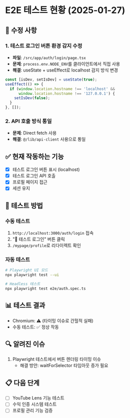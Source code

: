 # E2E 테스트 현황 (2025-01-27)

## 🔧 수정 사항

### 1. 테스트 로그인 버튼 환경 감지 수정
- **파일**: `/src/app/auth/login/page.tsx`
- **문제**: `process.env.NODE_ENV`를 클라이언트에서 직접 사용
- **해결**: useState + useEffect로 localhost 감지 방식 변경
```typescript
const [isDev, setIsDev] = useState(true);
useEffect(() => {
  if (window.location.hostname !== 'localhost' && 
      window.location.hostname !== '127.0.0.1') {
    setIsDev(false);
  }
}, []);
```

### 2. API 호출 방식 통일
- **문제**: Direct fetch 사용
- **해결**: `@/lib/api-client` 사용으로 통일

## ✅ 현재 작동하는 기능
- [x] 테스트 로그인 버튼 표시 (localhost)
- [x] 테스트 로그인 API 호출
- [x] 프로필 페이지 접근
- [x] 세션 유지

## 🧪 테스트 방법

### 수동 테스트
1. `http://localhost:3000/auth/login` 접속
2. "🧪 테스트 로그인" 버튼 클릭
3. `/mypage/profile`로 리다이렉트 확인

### 자동 테스트
```bash
# Playwright UI 모드
npx playwright test --ui

# Headless 테스트
npx playwright test e2e/auth.spec.ts
```

## 📊 테스트 결과
- Chromium: ⚠️ (타이밍 이슈로 간헐적 실패)
- 수동 테스트: ✅ 정상 작동

## 🔍 알려진 이슈
1. Playwright 테스트에서 버튼 렌더링 타이밍 이슈
   - 해결 방안: waitForSelector 타임아웃 증가 필요

## 📋 다음 단계
- [ ] YouTube Lens 기능 테스트
- [ ] 수익 인증 시스템 테스트
- [ ] 프로필 관리 기능 검증